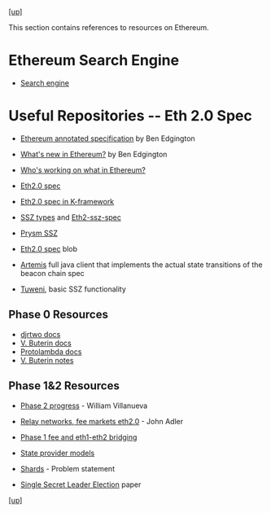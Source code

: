 [[up]](../README.md)

This section contains references to resources on Ethereum.

# Ethereum Search Engine

* [Search engine](https://ethsear.ch/)

# Useful Repositories -- Eth 2.0 Spec

* [Ethereum annotated specification](https://gitcoin.co/grants/551/the-ethereum-20-annotated-specification?tab=description) by Ben Edgington

* [What's new in Ethereum?](https://notes.ethereum.org/@ChihChengLiang/Sk8Zs--CQ/https%3A%2F%2Fhackmd.io%2F%40benjaminion%2Fwnie2_200124?type=book) by Ben Edgington

* [Who's working on what in Ethereum?](https://ethresear.ch/t/whos-working-on-what/7159/2)

* [Eth2.0 spec](https://github.com/ethereum/eth2.0-specs)

* [Eth2.0 spec in K-framework](https://github.com/runtimeverification/beacon-chain-spec)

* [SSZ types](https://github.com/prysmaticlabs/go-ssz) and [Eth2-ssz-spec](https://github.com/ethereum/eth2.0-specs/blob/master/ssz/simple-serialize.md)

* [Prysm SSZ](https://docs.prylabs.network/docs/how-prysm-works/simple-serialize-ssz/)

* [Eth2.0 spec](https://github.com/ethereum/eth2.0-specs/blob/v0.10.0/README.md) blob

* [Artemis](https://github.com/PegaSysEng/artemis/) full java client that implements the actual state transitions of the beacon chain spec

* [Tuweni](https://tuweni.apache.org), basic SSZ functionality

## Phase 0 Resources

* [djrtwo docs](https://notes.ethereum.org/@djrtwo/Bkn3zpwxB?type=view)
* [V. Buterin docs](https://notes.ethereum.org/@vbuterin/HkiULaluS)
* [Protolambda docs](<https://github.com/protolambda/eth2-docs>)
* [V. Buterin notes](https://notes.ethereum.org/@vbuterin/rkhCgQteN)

## Phase 1&2 Resources

* [Phase 2 progress](https://medium.com/@william.j.villanueva/ethereum-2-0-phase-2-progress-7673b57eabff) - William Villanueva

* [Relay networks, fee markets eth2.0](https://medium.com/@adlerjohn/relay-networks-and-fee-markets-in-eth-2-0-878e576f980b) - John Adler

* [Phase 1 fee and eth1-eth2 bridging](https://ethresear.ch/t/phase-1-fee-market-and-eth1-eth2-bridging/6775)

* [State provider models](https://ethresear.ch/t/state-provider-models-in-ethereum-2-0/6750)

* [Shards](https://ethresear.ch/t/moving-eth-between-shards-the-problem-statement/6597) - Problem statement

* [Single Secret Leader Election](https://eprint.iacr.org/2020/025.pdf) paper

[[up]](../README.md)
